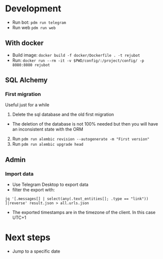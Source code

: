 # Development

* Run bot: `pdm run telegram`
* Run web `pdm run web`

## With docker

* Build image: `docker build -f docker/Dockerfile . -t rejubot`
* Run: `docker run --rm -it -v $PWD/config/:/project/config/ -p 8080:8080 rejubot`

## SQL Alchemy

### First migration
Useful just for a while

1. Delete the sql database and the old first migration
  * The deletion of the database is not 100% needed but then you will have an inconsistent state with the ORM
2. Run `pdm run alembic revision --autogenerate -m "First version"`
3. Run `pdm run alembic upgrade head`


## Admin

### Import data

* Use Telegram Desktop to export data
* filter the export with:
```
jq '[.messages[] | select(any(.text_entities[]; .type == "link")) ]|reverse' result.json > all.urls.json
```
* The exported timestamps are in the timezone of the client. In this case UTC+1


# Next steps

* Jump to a specific date
